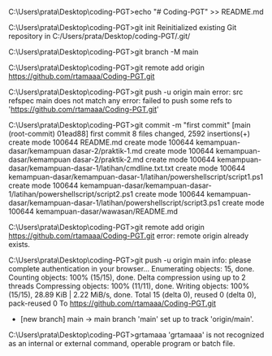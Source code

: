 C:\Users\prata\Desktop\coding-PGT>echo "# Coding-PGT" >> README.md

C:\Users\prata\Desktop\coding-PGT>git init
Reinitialized existing Git repository in C:/Users/prata/Desktop/coding-PGT/.git/

C:\Users\prata\Desktop\coding-PGT>git branch -M main

C:\Users\prata\Desktop\coding-PGT>git remote add origin https://github.com/rtamaaa/Coding-PGT.git

C:\Users\prata\Desktop\coding-PGT>git push -u origin main
error: src refspec main does not match any
error: failed to push some refs to 'https://github.com/rtamaaa/Coding-PGT.git'

C:\Users\prata\Desktop\coding-PGT>git commit -m "first commit"
[main (root-commit) 01ead88] first commit
 8 files changed, 2592 insertions(+)
 create mode 100644 README.md
 create mode 100644 kemampuan-dasar/kemampuan dasar-2/praktik-1.md
 create mode 100644 kemampuan-dasar/kemampuan dasar-2/praktik-2.md
 create mode 100644 kemampuan-dasar/kemampuan-dasar-1/latihan/cmdline.txt.txt
 create mode 100644 kemampuan-dasar/kemampuan-dasar-1/latihan/powershellscript/script1.ps1
 create mode 100644 kemampuan-dasar/kemampuan-dasar-1/latihan/powershellscript/script2.ps1
 create mode 100644 kemampuan-dasar/kemampuan-dasar-1/latihan/powershellscript/script3.ps1
 create mode 100644 kemampuan-dasar/wawasan/README.md

C:\Users\prata\Desktop\coding-PGT>git remote add origin https://github.com/rtamaaa/Coding-PGT.git
error: remote origin already exists.

C:\Users\prata\Desktop\coding-PGT>git push -u origin main
info: please complete authentication in your browser...
Enumerating objects: 15, done.
Counting objects: 100% (15/15), done.
Delta compression using up to 2 threads
Compressing objects: 100% (11/11), done.
Writing objects: 100% (15/15), 28.89 KiB | 2.22 MiB/s, done.
Total 15 (delta 0), reused 0 (delta 0), pack-reused 0
To https://github.com/rtamaaa/Coding-PGT.git
 * [new branch]      main -> main
branch 'main' set up to track 'origin/main'.

C:\Users\prata\Desktop\coding-PGT>grtamaaa
'grtamaaa' is not recognized as an internal or external command,
operable program or batch file.
